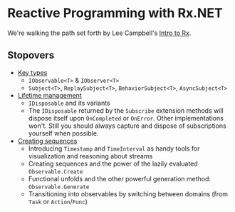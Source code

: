 # Reactive Programming with Rx.NET

We're walking the path set forth by Lee Campbell's [Intro to Rx].

## Stopovers

* [Key types]
    * `IObservable<T>` & `IObserver<T>`
    * `Subject<T>`, `ReplaySubject<T>`, `BehaviorSubject<T>`, `AsyncSubject<T>`
* [Lifetime management]
    * `IDisposable` and its variants
    * The `IDisposable` returned by the `Subscribe` extension methods will dispose itself upon `OnCompleted` or `OnError`. Other implementations won't. Still you should always capture and dispose of subscriptions yourself when possible.
* [Creating sequences]
    * Introducing `Timestamp` and `TimeInterval` as handy tools for visualization and reasoning about streams
    * Creating sequences and the power of the lazily evaluated `Observable.Create`
    * Functional unfolds and the other powerful generation method: `Observable.Generate`
    * Transitioning into observables by switching between domains (from `Task` or `Action`/`Func`)

[Intro to Rx]: <http://introtorx.com/>
[Key types]: <https://github.com/panteamihai/workshop-rx/blob/master/RxWorkshop/KeyTypes.cs>
[Lifetime management]: <https://github.com/panteamihai/workshop-rx/blob/master/RxWorkshop/LifetimeManagement.cs>
[Creating sequences]: <https://github.com/panteamihai/workshop-rx/blob/master/RxWorkshop/CreatingSequences.cs>